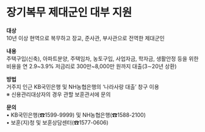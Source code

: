 # 장기복무 제대군인 대부 지원

**대상**  
10년 이상 현역으로 복무하고 장교, 준사관, 부사관으로 전역한 제대군인

**내용**  
주택구입(신축), 아파트분양, 주택임차, 농토구입, 사업자금, 학자금, 생활안정 등을 위한 비용을 연 2.9~3.9% 저금리로 300만~8,000만 원까지 대출(3∼20년 상환)

**방법**  
거주지 인근 KB국민은행 및 NH농협은행의 ‘나라사랑 대출’ 창구 이용  
※ 신용관리대상자의 경우 관할 보훈관서에 문의

**문의**  
• KB국민은행(☎1599-9999) 및 NH농협은행(☎1588-2100)  
• 보훈(지)청 및 보훈상담센터(☎1577-0606)
